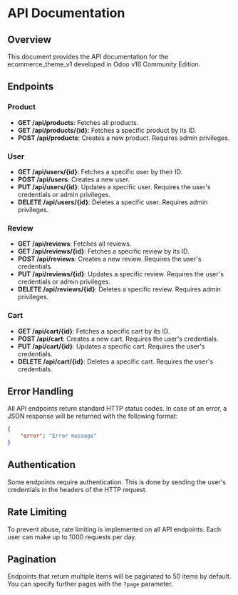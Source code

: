 # API Documentation

## Overview

This document provides the API documentation for the ecommerce_theme_v1 developed in Odoo v16 Community Edition.

## Endpoints

### Product

- **GET /api/products**: Fetches all products.
- **GET /api/products/{id}**: Fetches a specific product by its ID.
- **POST /api/products**: Creates a new product. Requires admin privileges.

### User

- **GET /api/users/{id}**: Fetches a specific user by their ID.
- **POST /api/users**: Creates a new user.
- **PUT /api/users/{id}**: Updates a specific user. Requires the user's credentials or admin privileges.
- **DELETE /api/users/{id}**: Deletes a specific user. Requires admin privileges.

### Review

- **GET /api/reviews**: Fetches all reviews.
- **GET /api/reviews/{id}**: Fetches a specific review by its ID.
- **POST /api/reviews**: Creates a new review. Requires the user's credentials.
- **PUT /api/reviews/{id}**: Updates a specific review. Requires the user's credentials or admin privileges.
- **DELETE /api/reviews/{id}**: Deletes a specific review. Requires admin privileges.

### Cart

- **GET /api/cart/{id}**: Fetches a specific cart by its ID.
- **POST /api/cart**: Creates a new cart. Requires the user's credentials.
- **PUT /api/cart/{id}**: Updates a specific cart. Requires the user's credentials.
- **DELETE /api/cart/{id}**: Deletes a specific cart. Requires the user's credentials.

## Error Handling

All API endpoints return standard HTTP status codes. In case of an error, a JSON response will be returned with the following format:

```json
{
    "error": "Error message"
}
```

## Authentication

Some endpoints require authentication. This is done by sending the user's credentials in the headers of the HTTP request.

## Rate Limiting

To prevent abuse, rate limiting is implemented on all API endpoints. Each user can make up to 1000 requests per day.

## Pagination

Endpoints that return multiple items will be paginated to 50 items by default. You can specify further pages with the `?page` parameter.